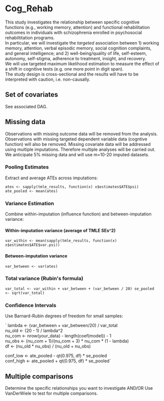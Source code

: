 # Cog_Rehab

This study investigates the relationship between specific cognitive functions (e.g., working memory, attention) and functional rehabilitation outcomes in individuals with schizophrenia enrolled in psychosocial rehabiltitation programs.  
In particular, we will investigate the _targeted_ association between 1) working memory, attention, verbal episodic memory, social cognition complaints, and general intelligence; and 2) well-being/quality of life, self-esteem, autonomy, self-stigma, adherence to treatment, insight, and recovery.  
We will use targeted maximum likelihood estimation to measure the effect of a shift in cognitive tests (e.g. one more point in digit span).  
The study design is cross-sectional and the results will have to be interpreted with caution, i.e. non-causally.

## Set of covariates
See associated DAG. 

## Missing data
Observations with missing outcome data will be removed from the analysis.
Observations with missing targeted dependent variable data (cogntive function) will also be removed. 
Missing covariate data will be addressed using multiple imputations. Therefore multiple analyses will be carried out. We anticipate 5% missing data and will use m=10-20 imputed datasets.

### Pooling Estimates
Extract and average ATEs across imputations:

`
ates <- sapply(tmle_results, function(x) x$estimates$ATE$psi)  
ate_pooled <- mean(ates)
`

### Variance Estimation
Combine within-imputation (influence function) and between-imputation variance:

#### Within-imputation variance (average of TMLE SEs^2)
`var_within <- mean(sapply(tmle_results, function(x) x$estimates$ATE$var.psi))`

#### Between-imputation variance
`var_between <- var(ates)`

### Total variance (Rubin's formula)
`var_total <- var_within + var_between + (var_between / 20)
se_pooled <- sqrt(var_total)`

### Confidence Intervals
Use Barnard-Rubin degrees of freedom for small samples:

`
lambda <- (var_between + var_between/20) / var_total  
nu_old <- (20 - 1) / lambda^2  
nu_com <- nrow(your_data) - length(coef(model)) - 1  
nu_obs <- (nu_com + 1)/(nu_com + 3) * nu_com * (1 - lambda)  
df <- (nu_old * nu_obs) / (nu_old + nu_obs)  

conf_low <- ate_pooled - qt(0.975, df) * se_pooled  
conf_high <- ate_pooled + qt(0.975, df) * se_pooled`   

## Multiple comparisons
Determine the specific relationships you want to investigate AND/OR Use VanDerWiele to test for multiple comparisons.
